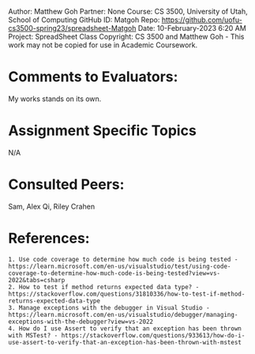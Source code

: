 ﻿Author:     Matthew Goh
Partner:    None
Course:     CS 3500, University of Utah, School of Computing
GitHub ID:  Matgoh
Repo:       https://github.com/uofu-cs3500-spring23/spreadsheet-Matgoh
Date:       10-February-2023 6:20 AM
Project:    SpreadSheet Class
Copyright:  CS 3500 and Matthew Goh - This work may not be copied for use in Academic Coursework.

# Comments to Evaluators:
My works stands on its own.

# Assignment Specific Topics
N/A

# Consulted Peers:
Sam, Alex Qi, Riley Crahen

# References:
	1. Use code coverage to determine how much code is being tested - https://learn.microsoft.com/en-us/visualstudio/test/using-code-coverage-to-determine-how-much-code-is-being-tested?view=vs-2022&tabs=csharp
	2. How to test if method returns expected data type? - https://stackoverflow.com/questions/31810336/how-to-test-if-method-returns-expected-data-type
	3. Manage exceptions with the debugger in Visual Studio - https://learn.microsoft.com/en-us/visualstudio/debugger/managing-exceptions-with-the-debugger?view=vs-2022
	4. How do I use Assert to verify that an exception has been thrown with MSTest? - https://stackoverflow.com/questions/933613/how-do-i-use-assert-to-verify-that-an-exception-has-been-thrown-with-mstest